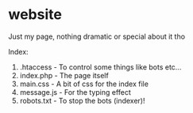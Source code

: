 # website
Just my page, nothing dramatic or special about it tho

Index:
1. .htaccess - To control some things like bots etc...
2. index.php - The page itself
3. main.css - A bit of css for the index file
4. message.js - For the typing effect
5. robots.txt - To stop the bots (indexer)!
